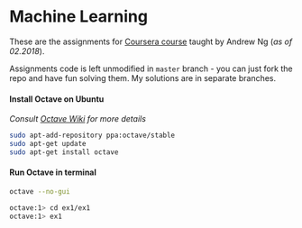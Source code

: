 # Machine Learning

These are the assignments for [Coursera course](https://class.coursera.org/ml) taught by Andrew Ng (_as of 02.2018_). 

Assignments code is left unmodified in `master` branch - you can just fork the repo and have fun solving them. 
My solutions are in separate branches. 

#### Install Octave on Ubuntu
_Consult [Octave Wiki](https://wiki.octave.org/Octave_for_Debian_systems) for more details_ 

```bash
sudo apt-add-repository ppa:octave/stable
sudo apt-get update
sudo apt-get install octave
```

#### Run Octave in terminal

```bash
octave --no-gui

octave:1> cd ex1/ex1
octave:1> ex1

```
